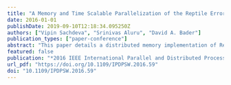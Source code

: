 ```yaml
---
title: "A Memory and Time Scalable Parallelization of the Reptile Error-Correction Code"
date: 2016-01-01
publishDate: 2019-09-10T12:18:34.095250Z
authors: ["Vipin Sachdeva", "Srinivas Aluru", "David A. Bader"]
publication_types: ["paper-conference"]
abstract: "This paper details a distributed memory implementation of Reptile, a scalable and accurate spectrum based error-correction method. Reptile uses both k-mer and adjoining k-mers (called tiles) information along with the quality scores of bases to correct substitution-based errors from next generation sequencing machines. Previous approaches to parallelize Preptile have replicated the spectrums on each node which can be prohibitive in terms of memory needed for huge datasets. Our approach distributes both the k-mer and the tile spectrum amongst the processing ranks, relying on message passing for error correction. This allows hardware with any memory size per node to be employed for error-correction using Reptile's algorithm, irrespective of the size of the dataset. As part of our implementation, we have also implemented several heuristics which can be used to run the algorithm optimally based on the advantages of the hardware used. We present our results on IBM's BlueGene/Q architecture for the E.Coli, Drosophila and the human datasets showing excellent scalability with increasing number of nodes. Using 256 nodes of BlueGene/Q, we are able to error correct E.Coli and Drosphila datasets in less than 200 seconds and 600 seconds respectively. The human dataset consisting of 1.55 billion reads is corrected in a little more than two hours using 1024 nodes of BlueGene/Q. All three datasets are corrected with Reptile's memory intensive algorithm with less than 512 MB per process."
featured: false
publication: "*2016 IEEE International Parallel and Distributed Processing Symposium Workshops, IPDPS Workshops 2016, Chicago, IL, USA, May 23-27, 2016*"
url_pdf: "https://doi.org/10.1109/IPDPSW.2016.59"
doi: "10.1109/IPDPSW.2016.59"
---
```


